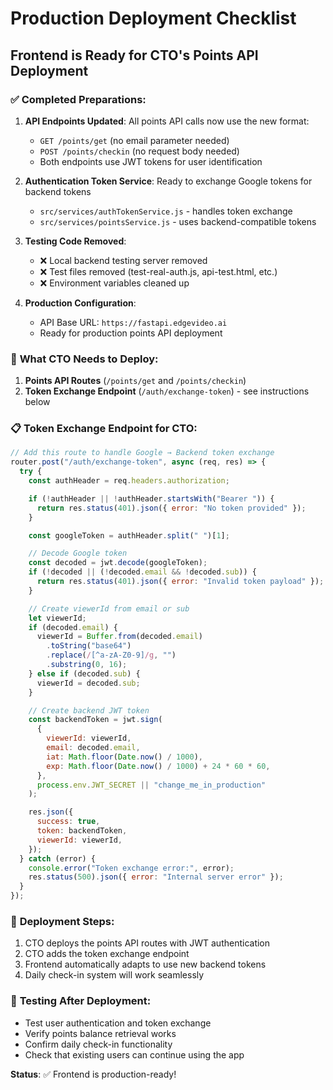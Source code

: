 # Production Deployment Checklist

## Frontend is Ready for CTO's Points API Deployment

### ✅ **Completed Preparations:**

1. **API Endpoints Updated**: All points API calls now use the new format:

   - `GET /points/get` (no email parameter needed)
   - `POST /points/checkin` (no request body needed)
   - Both endpoints use JWT tokens for user identification

2. **Authentication Token Service**: Ready to exchange Google tokens for backend tokens

   - `src/services/authTokenService.js` - handles token exchange
   - `src/services/pointsService.js` - uses backend-compatible tokens

3. **Testing Code Removed**:

   - ❌ Local backend testing server removed
   - ❌ Test files removed (test-real-auth.js, api-test.html, etc.)
   - ❌ Environment variables cleaned up

4. **Production Configuration**:
   - API Base URL: `https://fastapi.edgevideo.ai`
   - Ready for production points API deployment

### 🔧 **What CTO Needs to Deploy:**

1. **Points API Routes** (`/points/get` and `/points/checkin`)
2. **Token Exchange Endpoint** (`/auth/exchange-token`) - see instructions below

### 📋 **Token Exchange Endpoint for CTO:**

```javascript
// Add this route to handle Google → Backend token exchange
router.post("/auth/exchange-token", async (req, res) => {
  try {
    const authHeader = req.headers.authorization;

    if (!authHeader || !authHeader.startsWith("Bearer ")) {
      return res.status(401).json({ error: "No token provided" });
    }

    const googleToken = authHeader.split(" ")[1];

    // Decode Google token
    const decoded = jwt.decode(googleToken);
    if (!decoded || (!decoded.email && !decoded.sub)) {
      return res.status(401).json({ error: "Invalid token payload" });
    }

    // Create viewerId from email or sub
    let viewerId;
    if (decoded.email) {
      viewerId = Buffer.from(decoded.email)
        .toString("base64")
        .replace(/[^a-zA-Z0-9]/g, "")
        .substring(0, 16);
    } else if (decoded.sub) {
      viewerId = decoded.sub;
    }

    // Create backend JWT token
    const backendToken = jwt.sign(
      {
        viewerId: viewerId,
        email: decoded.email,
        iat: Math.floor(Date.now() / 1000),
        exp: Math.floor(Date.now() / 1000) + 24 * 60 * 60,
      },
      process.env.JWT_SECRET || "change_me_in_production"
    );

    res.json({
      success: true,
      token: backendToken,
      viewerId: viewerId,
    });
  } catch (error) {
    console.error("Token exchange error:", error);
    res.status(500).json({ error: "Internal server error" });
  }
});
```

### 🚀 **Deployment Steps:**

1. CTO deploys the points API routes with JWT authentication
2. CTO adds the token exchange endpoint
3. Frontend automatically adapts to use new backend tokens
4. Daily check-in system will work seamlessly

### 🧪 **Testing After Deployment:**

- Test user authentication and token exchange
- Verify points balance retrieval works
- Confirm daily check-in functionality
- Check that existing users can continue using the app

**Status**: ✅ Frontend is production-ready!
